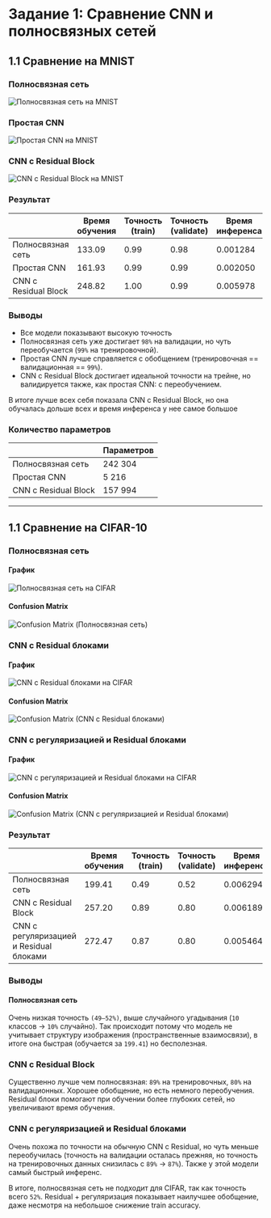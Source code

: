 # Задание 1: Сравнение CNN и полносвязных сетей

## 1.1 Сравнение на MNIST

### Полносвязная сеть

![Полносвязная сеть на MNIST](https://github.com/Ycalk/Lesson4/raw/main/plots/cnn_vs_fc_comparison/%D0%9F%D0%BE%D0%BB%D0%BD%D0%BE%D1%81%D0%B2%D1%8F%D0%B7%D0%BD%D0%B0%D1%8F%20%D1%81%D0%B5%D1%82%D1%8C%20%D0%BD%D0%B0%20MNIST.png)

### Простая CNN

![Простая CNN на MNIST](https://github.com/Ycalk/Lesson4/raw/main/plots/cnn_vs_fc_comparison/%D0%9F%D1%80%D0%BE%D1%81%D1%82%D0%B0%D1%8F%20CNN%20%D0%BD%D0%B0%20MNIST.png)

### CNN с Residual Block

![CNN с Residual Block на MNIST](https://github.com/Ycalk/Lesson4/raw/main/plots/cnn_vs_fc_comparison/CNN%20%D1%81%20Residual%20Block%20%D0%BD%D0%B0%20MNIST.png)

### Результат

| |Время обучения|Точность (train)|Точность (validate)|Время инференса|
|-|--------------|----------------|-------------------|---------------|
|Полносвязная сеть|133.09|0.99|0.98|0.001284|
|Простая CNN|161.93|0.99|0.99|0.002050|
|CNN с Residual Block|248.82|1.00|0.99|0.005978|

### Выводы

- Все модели показывают высокую точность
- Полносвязная сеть уже достигает ```98%``` на валидации, но чуть переобучается (```99%``` на тренировочной).
- Простая CNN лучше справляется с обобщением (тренировочная == валидационная == ```99%```).
- CNN с Residual Block достигает идеальной точности на трейне, но валидируется также, как простая CNN: с переобучением.

В итоге лучше всех себя показала CNN с Residual Block, но она обучалась дольше всех и время инференса у нее самое большое

### Количество параметров
| |Параметров|
|-|----------|
|Полносвязная сеть|242 304|
|Простая CNN|5 216|
|CNN с Residual Block|157 994|

---

## 1.1 Сравнение на CIFAR-10

### Полносвязная сеть

#### График

![Полносвязная сеть на CIFAR](https://github.com/Ycalk/Lesson4/raw/main/plots/cnn_vs_fc_comparison/%D0%9F%D0%BE%D0%BB%D0%BD%D0%BE%D1%81%D0%B2%D1%8F%D0%B7%D0%BD%D0%B0%D1%8F%20%D1%81%D0%B5%D1%82%D1%8C%20%D0%BD%D0%B0%20CIFAR.png)

#### Confusion Matrix

![Confusion Matrix (Полносвязная сеть)](https://github.com/Ycalk/Lesson4/raw/main/plots/cnn_vs_fc_comparison/Confusion%20Matrix%20(%D0%9F%D0%BE%D0%BB%D0%BD%D0%BE%D1%81%D0%B2%D1%8F%D0%B7%D0%BD%D0%B0%D1%8F%20%D1%81%D0%B5%D1%82%D1%8C).png)

### CNN с Residual блоками

#### График

![CNN с Residual блоками на CIFAR](https://github.com/Ycalk/Lesson4/raw/main/plots/cnn_vs_fc_comparison/CNN%20%D1%81%20Residual%20Block%20%D0%BD%D0%B0%20CIFAR.png)

#### Confusion Matrix

![Confusion Matrix (CNN с Residual блоками)](https://github.com/Ycalk/Lesson4/raw/main/plots/cnn_vs_fc_comparison/Confusion%20Matrix%20(CNN%20%D1%81%20Residual%20Block%20%D0%BD%D0%B0%20CIFAR).png)

### CNN с регуляризацией и Residual блоками

#### График

![CNN с регуляризацией и Residual блоками на CIFAR](https://github.com/Ycalk/Lesson4/raw/main/plots/cnn_vs_fc_comparison/CNN%20%D1%81%20Residual%20Block%20%D0%B8%20%D1%80%D0%B5%D0%B3%D1%83%D0%BB%D1%8F%D1%80%D0%B8%D0%B7%D0%B0%D1%86%D0%B8%D0%B5%D0%B9%20%D0%BD%D0%B0%20CIFAR.png)

#### Confusion Matrix

![Confusion Matrix (CNN с регуляризацией и Residual блоками)](https://github.com/Ycalk/Lesson4/raw/main/plots/cnn_vs_fc_comparison/Confusion%20Matrix%20(CNN%20%D1%81%20%D1%80%D0%B5%D0%B3%D1%83%D0%BB%D1%8F%D1%80%D0%B8%D0%B7%D0%B0%D1%86%D0%B8%D0%B5%D0%B9%20%D0%B8%20Residual%20%D0%B1%D0%BB%D0%BE%D0%BA%D0%B0%D0%BC%D0%B8).png)

### Результат

| |Время обучения|Точность (train)|Точность (validate)|Время инференса|
|-|--------------|----------------|-------------------|---------------|
|Полносвязная сеть|199.41|0.49|0.52|0.006294|
|CNN с Residual Block|257.20|0.89|0.80|0.006189|
|CNN с регуляризацией и Residual блоками|272.47|0.87|0.80|0.005464|

### Выводы

#### Полносвязная сеть

Очень низкая точность ```(49–52%)```, выше случайного угадывания (```10``` классов -> ```10%``` случайно). Так происходит потому что модель не учитывает структуру изображения (пространственные взаимосвязи), в итоге она быстрая (обучается за ```199.41```) но бесполезная.

### CNN с Residual Block

Существенно лучше чем полносвязная: ```89%``` на тренировочных, ```80%``` на валидационных. Хорошее обобщение, но есть немного переобучения. Residual блоки помогают при обучении более глубоких сетей, но увеличивают время обучения.

### CNN с регуляризацией и Residual блоками

Очень похожа по точности на обычную CNN с Residual, но чуть меньше переобучилась (точность на валидации осталась прежняя, но точность на тренировочных данных снизилась с ```89%``` -> ```87%```). Также у этой модели самый быстрый инференс.

В итоге, полносвязная сеть не подходит для CIFAR, так как точность всего ```52%```. Residual + регуляризация показывает наилучшее обобщение, даже несмотря на небольшое снижение train accuracy.
